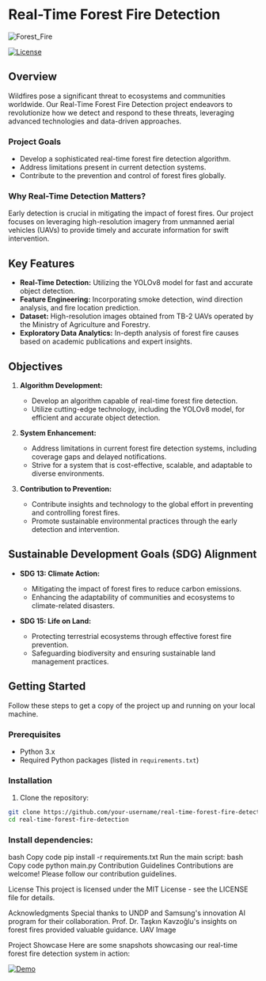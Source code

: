 # Real-Time Forest Fire Detection

![Forest_Fire](https://github.com/iremgulcin/necip-halil/assets/88242216/10a321a1-3059-4680-9b09-855fb388e03a)


[![License](https://img.shields.io/badge/license-MIT-blue.svg)](LICENSE)

## Overview

Wildfires pose a significant threat to ecosystems and communities worldwide. Our Real-Time Forest Fire Detection project endeavors to revolutionize how we detect and respond to these threats, leveraging advanced technologies and data-driven approaches.

### Project Goals

- Develop a sophisticated real-time forest fire detection algorithm.
- Address limitations present in current detection systems.
- Contribute to the prevention and control of forest fires globally.

### Why Real-Time Detection Matters?

Early detection is crucial in mitigating the impact of forest fires. Our project focuses on leveraging high-resolution imagery from unmanned aerial vehicles (UAVs) to provide timely and accurate information for swift intervention.

## Key Features

- **Real-Time Detection:** Utilizing the YOLOv8 model for fast and accurate object detection.
- **Feature Engineering:** Incorporating smoke detection, wind direction analysis, and fire location prediction.
- **Dataset:** High-resolution images obtained from TB-2 UAVs operated by the Ministry of Agriculture and Forestry.
- **Exploratory Data Analytics:** In-depth analysis of forest fire causes based on academic publications and expert insights.

## Objectives

1. **Algorithm Development:**
   - Develop an algorithm capable of real-time forest fire detection.
   - Utilize cutting-edge technology, including the YOLOv8 model, for efficient and accurate object detection.

2. **System Enhancement:**
   - Address limitations in current forest fire detection systems, including coverage gaps and delayed notifications.
   - Strive for a system that is cost-effective, scalable, and adaptable to diverse environments.

3. **Contribution to Prevention:**
   - Contribute insights and technology to the global effort in preventing and controlling forest fires.
   - Promote sustainable environmental practices through the early detection and intervention.

## Sustainable Development Goals (SDG) Alignment

- **SDG 13: Climate Action:**
  - Mitigating the impact of forest fires to reduce carbon emissions.
  - Enhancing the adaptability of communities and ecosystems to climate-related disasters.

- **SDG 15: Life on Land:**
  - Protecting terrestrial ecosystems through effective forest fire prevention.
  - Safeguarding biodiversity and ensuring sustainable land management practices.

## Getting Started

Follow these steps to get a copy of the project up and running on your local machine.

### Prerequisites

- Python 3.x
- Required Python packages (listed in `requirements.txt`)

### Installation


1. Clone the repository:

```bash
git clone https://github.com/your-username/real-time-forest-fire-detection.git
cd real-time-forest-fire-detection
```

### Install dependencies:
bash
Copy code
pip install -r requirements.txt
Run the main script:
bash
Copy code
python main.py
Contribution Guidelines
Contributions are welcome! Please follow our contribution guidelines.

License
This project is licensed under the MIT License - see the LICENSE file for details.

Acknowledgments
Special thanks to UNDP and Samsung's innovation AI program for their collaboration.
Prof. Dr. Taşkın Kavzoğlu's insights on forest fires provided valuable guidance.
UAV Image

Project Showcase
Here are some snapshots showcasing our real-time forest fire detection system in action:


[![Demo](https://img.youtube.com/vi/PsGqouARdoc)](https://www.youtube.com/watch?v=PsGqouARdoc)
